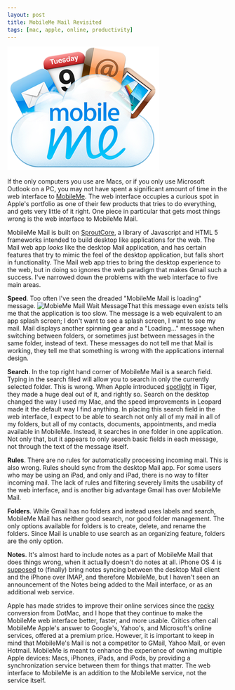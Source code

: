 ```yaml
---
layout: post
title: MobileMe Mail Revisited
tags: [mac, apple, online, productivity]
---
```

<!-- <a href="/media/mobileme_logo.png"><img src="/media/mobileme_logo_thumb.png" /></a> -->
![Alt](media/mobileme_logo.png)


If the only computers you use are Macs, or if you only use Microsoft Outlook on a PC, you may not have spent a significant amount of time in the web interface to [MobileMe][2].  The web interface occupies a curious spot in Apple's portfolio as one of their few products that tries to do everything, and gets very little of it right.  One piece in particular that gets most things wrong is the web interface to MobileMe Mail.

MobileMe Mail is built on [SproutCore][3], a library of Javascript and HTML 5 frameworks intended to build desktop like applications for the web.  The Mail web app *looks* like the desktop Mail application, and has certain features that try to mimic the feel of the desktop application, but falls short in functionality.  The Mail web app tries to bring the desktop experience to the web, but in doing so ignores the web paradigm that makes Gmail such a success.  I've narrowed down the problems with the web interface to five main areas.

**Speed**. Too often I've seen the dreaded "MobileMe Mail is loading" message. ![MobieMe Mail Wait Message][4]That this message even exists tells me that the application is too slow. The message is a web equivalent to an app splash screen; I don't want to see a splash screen, I want to see my mail.  Mail displays another spinning gear and a "Loading..." message when switching between folders, or sometimes just between messages in the same folder, instead of text.  These messages do not tell me that Mail is working, they tell me that something is wrong with the applications internal design.

**Search**. In the top right hand corner of MobileMe Mail is a search field.  Typing in the search filed will allow you to search in only the currently selected folder.  This is wrong.  When Apple introduced [spotlight][5] in Tiger, they made a huge deal out of it, and rightly so.  Search on the desktop changed the way I used my Mac, and the speed improvements in Leopard made it the default way I find anything. In placing this search field in the web interface, I expect to be able to search not only all of my mail in all of my folders, but all of my contacts, documents, appointments, and media available in MobileMe.  Instead, it searches in one folder in one application.  Not only that, but it appears to only search basic fields in each message, not through the text of the message itself.

**Rules**.  There are no rules for automatically processing incoming mail.  This is also wrong.  Rules should sync from the desktop Mail app.  For some users who may be using an iPad, and only and iPad, there is no way to filter incoming mail.  The lack of rules and filtering severely limits the usability of the web interface, and is another big advantage Gmail has over MobileMe Mail.

**Folders**. While Gmail has no folders and instead uses labels and search, MobileMe Mail has neither good search, nor good folder management.  The only options available for folders is to create, delete, and rename the folders.  Since Mail is unable to use search as an organizing feature, folders are the only option.

**Notes**.  It's almost hard to include notes as a part of MobileMe Mail that does things wrong, when it actually doesn't do notes at all.  iPhone OS 4 is [supposed][6] to (finally) bring notes syncing between the desktop Mail client and the iPhone over IMAP, and therefore MobileMe, but I haven't seen an announcement of the Notes being added to the Mail interface, or as an additional web service.

Apple has made strides to improve their online services since the [rocky][7] conversion from DotMac, and I hope that they continue to make the MobileMe web interface better, faster, and more usable.  Critics often call MobileMe Apple's answer to Google's, Yahoo's, and Microsoft's online services, offered at a premium price. However, it is important to keep in mind that MobileMe's Mail is not a competitor to GMail, Yahoo Mail, or even Hotmail.  MobileMe is meant to enhance the experience of owning multiple Apple devices: Macs, iPhones, iPads, and iPods, by providing a synchronization service between them for things that matter.  The web interface to MobileMe is an addition to the MobileMe service, not the service itself.

[2]: http://www.apple.com/mobileme/features/me-dot-com.html
[3]: http://www.sproutcore.com/what-is-sproutcore/
[4]: https://jonathanbuys.com/media/mobileme_wait_message2.png
[5]: http://arstechnica.com/apple/reviews/2005/04/macosx-10-4.ars/10
[6]: http://www.tipb.com/2010/04/09/iphone-40-notes-sync/
[7]: http://theappleblog.com/2008/11/12/break-away-from-mobileme-seven-services-to-help-you-make-the-move/

